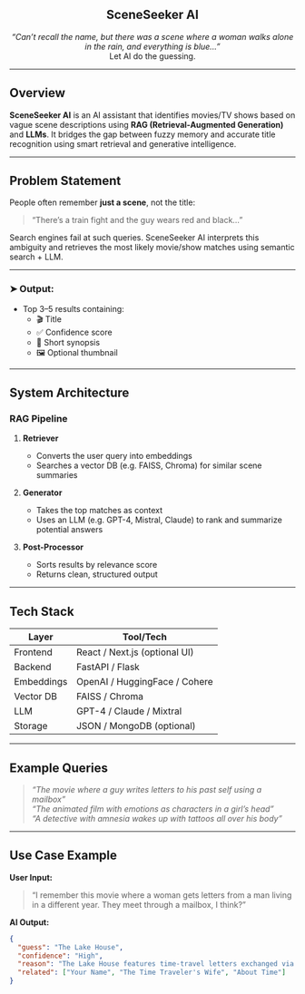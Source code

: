 <h2 align="center"> SceneSeeker AI</h2>  
<p align="center"><i>“Can’t recall the name, but there was a scene where a woman walks alone in the rain, and everything is blue...”</i><br>Let AI do the guessing.</p>

---

## Overview

**SceneSeeker AI** is an AI assistant that identifies movies/TV shows based on vague scene descriptions using **RAG (Retrieval-Augmented Generation)** and **LLMs**. It bridges the gap between fuzzy memory and accurate title recognition using smart retrieval and generative intelligence.

---

## Problem Statement

People often remember **just a scene**, not the title:

> “There’s a train fight and the guy wears red and black…”

Search engines fail at such queries. SceneSeeker AI interprets this ambiguity and retrieves the most likely movie/show matches using semantic search + LLM.

---

### ➤ Output:
- Top 3–5 results containing:
  - 🎬 Title  
  - ✅ Confidence score  
  - 📝 Short synopsis  
  - 🖼️ Optional thumbnail

---

## System Architecture


### RAG Pipeline

1. **Retriever**  
   - Converts the user query into embeddings  
   - Searches a vector DB (e.g. FAISS, Chroma) for similar scene summaries

2. **Generator**  
   - Takes the top matches as context  
   - Uses an LLM (e.g. GPT-4, Mistral, Claude) to rank and summarize potential answers

3. **Post-Processor**  
   - Sorts results by relevance score  
   - Returns clean, structured output

---

## Tech Stack

| Layer         | Tool/Tech                      |
|--------------|--------------------------------|
| Frontend      | React / Next.js (optional UI)  |
| Backend       | FastAPI / Flask                |
| Embeddings    | OpenAI / HuggingFace / Cohere  |
| Vector DB     | FAISS / Chroma                 |
| LLM           | GPT-4 / Claude / Mixtral       |
| Storage       | JSON / MongoDB (optional)      |

---

## Example Queries

> _“The movie where a guy writes letters to his past self using a mailbox”_  
> _“The animated film with emotions as characters in a girl’s head”_  
> _“A detective with amnesia wakes up with tattoos all over his body”_

---
## Use Case Example

**User Input:**

> “I remember this movie where a woman gets letters from a man living in a different year. They meet through a mailbox, I think?”

**AI Output:**

```json
{
  "guess": "The Lake House",
  "confidence": "High",
  "reason": "The Lake House features time-travel letters exchanged via a mailbox and stars Sandra Bullock.",
  "related": ["Your Name", "The Time Traveler's Wife", "About Time"]
}
